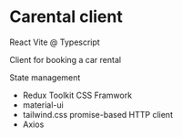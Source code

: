 # Carental client

React Vite @ Typescript 

Client for booking a car rental

State management 
  - Redux Toolkit
CSS Framwork 
  - material-ui
  - tailwind.css
promise-based HTTP client
  - Axios

  
  


